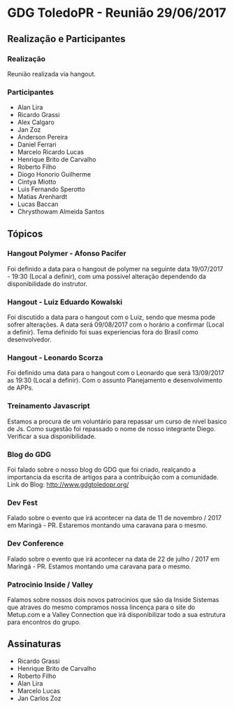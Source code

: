 # GDG ToledoPR - Reunião 29/06/2017

## Realização e Participantes
### Realização
Reunião realizada via hangout.

### Participantes
- Alan Lira
- Ricardo Grassi
- Alex Calgaro
- Jan Zoz
- Anderson Pereira
- Daniel Ferrari
- Marcelo Ricardo Lucas
- Henrique Brito de Carvalho 
- Roberto Filho
- Diogo Honorio Guilherme
- Cintya Miotto
- Luis Fernando Sperotto
- Matias Arenhardt
- Lucas Baccan
- Chrysthowam Almeida Santos

## Tópicos
### Hangout Polymer - Afonso Pacifer
Foi definido a data para o hangout de polymer na seguinte data 19/07/2017 - 19:30 (Local a definir), com uma possivel alteração dependendo da disponibilidade do instrutor.

### Hangout - Luiz Eduardo Kowalski
Foi discutido a data para o hangout com o Luiz, sendo que mesma pode sofrer alterações. A data será 09/08/2017 com o horário a confirmar (Local a definir). Tema definido foi suas experiencias fora do Brasil como desenvolvedor.

### Hangout - Leonardo Scorza
Foi definido uma data para o hangout com o Leonardo que será 13/09/2017 as 19:30 (Local a definir). Com o assunto Planejamento e desenvolvimento de APPs.

### Treinamento Javascript
Estamos a procura de um voluntário para repassar um curso de nivel basico de Js. Como sugestão foi repassado o nome de nosso integrante Diego. Verificar a sua disponibilidade.

### Blog do GDG
Foi falado sobre o nosso blog do GDG que foi criado, realçando a importancia da escrita de artigos para a contribuição com a comunidade. Link do Blog: http://www.gdgtoledopr.org/

### Dev Fest
Falado sobre o evento que irá acontecer na data de 11 de novembro / 2017 em Maringá - PR. Estaremos montando uma caravana para o mesmo.

### Dev Conference
Falado sobre o evento que irá acontecer na data de 22 de julho / 2017 em Maringá - PR. Estamos montando uma caravana para o mesmo.

### Patrocinio Inside / Valley
Falamos sobre nossos dois novos patrocinios que são da Inside Sistemas que atraves do mesmo compramos nossa lincença para o site do Metup.com e a Valley Connection que irá disponibilizar todo a sua estrutura para encontros do grupo.


## Assinaturas
- Ricardo Grassi
- Henrique Brito de Carvalho
- Roberto Filho
- Alan Lira
- Marcelo Lucas
- Jan Carlos Zoz

